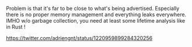 Problem is that it's far to be close to what's being advertised. Especially there is no proper memory management and everything leaks everywhere. IMHO w/o garbage collection, you need at least some lifetime analysis like in Rust !

https://twitter.com/adriengnt/status/1220959899284320256
